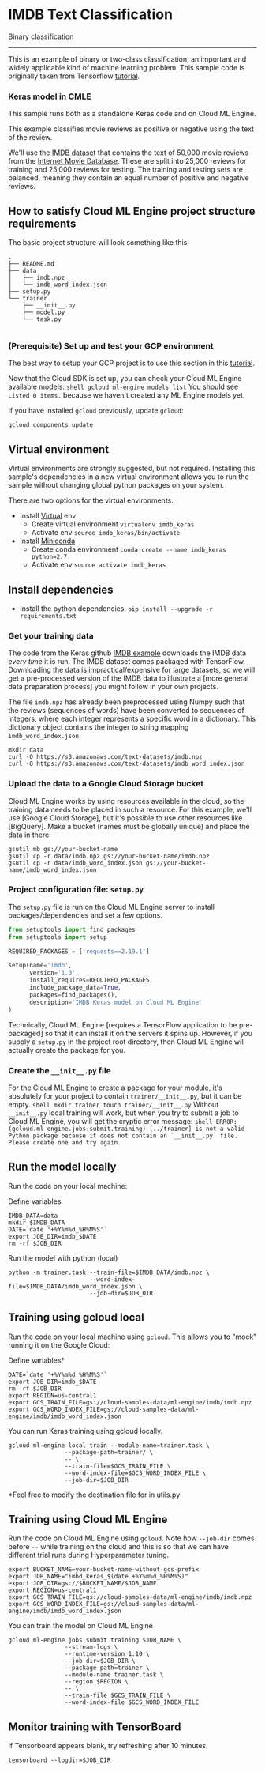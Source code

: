 # IMDB Text Classification

Binary classification

- - -

This is an example of binary or two-class classification, an important and
widely applicable kind of machine learning problem. This sample code is
originally taken from Tensorflow
[tutorial](https://www.tensorflow.org/tutorials/keras/basic_text_classification).

### Keras model in CMLE

This sample runs both as a standalone Keras code and on Cloud ML Engine.

This example classifies movie reviews as positive or negative using the text of
the review.

We'll use the
[IMDB dataset](https://www.tensorflow.org/api_docs/python/tf/keras/datasets/imdb)
that contains the text of 50,000 movie reviews from the
[Internet Movie Database](https://www.imdb.com/). These are split into 25,000
reviews for training and 25,000 reviews for testing. The training and testing
sets are balanced, meaning they contain an equal number of positive and negative
reviews.

## How to satisfy Cloud ML Engine project structure requirements

The basic project structure will look something like this:

```shell
.
├── README.md
├── data
│   ├── imdb.npz
│   └── imdb_word_index.json
├── setup.py
└── trainer
    ├── __init__.py
    ├── model.py
    └── task.py
     
```

### (Prerequisite) Set up and test your GCP environment

The best way to setup your GCP project is to use this section in this
[tutorial](https://cloud.google.com/ml-engine/docs/tensorflow/getting-started-training-prediction#set-up-your-gcp-project).

Now that the Cloud SDK is set up, you can check your Cloud ML Engine available
models: `shell gcloud ml-engine models list` You should see `Listed 0 items.`
because we haven't created any ML Engine models yet.

If you have installed `gcloud` previously, update `gcloud`:

```shell
gcloud components update
```

## Virtual environment

Virtual environments are strongly suggested, but not required. Installing this
sample's dependencies in a new virtual environment allows you to run the sample
without changing global python packages on your system.

There are two options for the virtual environments:

*   Install [Virtual](https://virtualenv.pypa.io/en/stable/) env
    *   Create virtual environment `virtualenv imdb_keras`
    *   Activate env `source imdb_keras/bin/activate`
*   Install [Miniconda](https://conda.io/miniconda.html)
    *   Create conda environment `conda create --name imdb_keras python=2.7`
    *   Activate env `source activate imdb_keras`

## Install dependencies

*   Install the python dependencies. `pip install --upgrade -r requirements.txt`

### Get your training data

The code from the Keras github
[IMDB example](https://www.tensorflow.org/tutorials/keras/basic_text_classification)
downloads the IMDB data *every time* it is run. The IMDB dataset comes packaged
with TensorFlow. Downloading the data is impractical/expensive for large
datasets, so we will get a pre-processed version of the IMDB data to illustrate
a [more general data preparation process] you might follow in your own projects.

The file `imdb.npz` has already been preprocessed using Numpy such that the
reviews (sequences of words) have been converted to sequences of integers, where
each integer represents a specific word in a dictionary. This dictionary object
contains the integer to string mapping `imdb_word_index.json`.

```shell
mkdir data
curl -O https://s3.amazonaws.com/text-datasets/imdb.npz
curl -O https://s3.amazonaws.com/text-datasets/imdb_word_index.json
```

### Upload the data to a Google Cloud Storage bucket

Cloud ML Engine works by using resources available in the cloud, so the training
data needs to be placed in such a resource. For this example, we'll use [Google
Cloud Storage], but it's possible to use other resources like [BigQuery]. Make a
bucket (names must be globally unique) and place the data in there:

```shell
gsutil mb gs://your-bucket-name
gsutil cp -r data/imdb.npz gs://your-bucket-name/imdb.npz
gsutil cp -r data/imdb_word_index.json gs://your-bucket-name/imdb_word_index.json
```

### Project configuration file: `setup.py`

The `setup.py` file is run on the Cloud ML Engine server to install
packages/dependencies and set a few options.

```python
from setuptools import find_packages
from setuptools import setup

REQUIRED_PACKAGES = ['requests==2.19.1']

setup(name='imdb',
      version='1.0',
      install_requires=REQUIRED_PACKAGES,
      include_package_data=True,
      packages=find_packages(),
      description='IMDB Keras model on Cloud ML Engine'
)
```

Technically, Cloud ML Engine [requires a TensorFlow application to be
pre-packaged] so that it can install it on the servers it spins up. However, if
you supply a `setup.py` in the project root directory, then Cloud ML Engine will
actually create the package for you.

### Create the `__init__.py` file

For the Cloud ML Engine to create a package for your module, it's absolutely for
your project to contain `trainer/__init__.py`, but it can be empty. `shell mkdir
trainer touch trainer/__init__.py` Without `__init__.py` local training will
work, but when you try to submit a job to Cloud ML Engine, you will get the
cryptic error message: ``shell ERROR: (gcloud.ml-engine.jobs.submit.training)
[../trainer] is not a valid Python package because it does not contain an
`__init__.py` file. Please create one and try again.``

## Run the model locally

Run the code on your local machine:

Define variables

```
IMDB_DATA=data
mkdir $IMDB_DATA
DATE=`date '+%Y%m%d_%H%M%S'`
export JOB_DIR=imdb_$DATE
rm -rf $JOB_DIR
```

Run the model with python (local)
                       
```
python -m trainer.task --train-file=$IMDB_DATA/imdb.npz \
                       --word-index-file=$IMDB_DATA/imdb_word_index.json \
                       --job-dir=$JOB_DIR
```

## Training using gcloud local

Run the code on your local machine using `gcloud`. This allows you to "mock"
running it on the Google Cloud:

Define variables*

```
DATE=`date '+%Y%m%d_%H%M%S'`
export JOB_DIR=imdb_$DATE
rm -rf $JOB_DIR
export REGION=us-central1
export GCS_TRAIN_FILE=gs://cloud-samples-data/ml-engine/imdb/imdb.npz
export GCS_WORD_INDEX_FILE=gs://cloud-samples-data/ml-engine/imdb/imdb_word_index.json
```

You can run Keras training using gcloud locally.

```
gcloud ml-engine local train --module-name=trainer.task \
                --package-path=trainer/ \
                -- \
                --train-file=$GCS_TRAIN_FILE \
                --word-index-file=$GCS_WORD_INDEX_FILE \
                --job-dir=$JOB_DIR
```

*Feel free to modify the destination file for in utils.py

## Training using Cloud ML Engine

Run the code on Cloud ML Engine using `gcloud`. Note how `--job-dir` comes
before `--` while training on the cloud and this is so that we can have
different trial runs during Hyperparameter tuning.

```
export BUCKET_NAME=your-bucket-name-without-gcs-prefix
export JOB_NAME="imbd_keras_$(date +%Y%m%d_%H%M%S)"
export JOB_DIR=gs://$BUCKET_NAME/$JOB_NAME
export REGION=us-central1
export GCS_TRAIN_FILE=gs://cloud-samples-data/ml-engine/imdb/imdb.npz
export GCS_WORD_INDEX_FILE=gs://cloud-samples-data/ml-engine/imdb/imdb_word_index.json
```

You can train the model on Cloud ML Engine

```
gcloud ml-engine jobs submit training $JOB_NAME \
                --stream-logs \
                --runtime-version 1.10 \
                --job-dir=$JOB_DIR \
                --package-path=trainer \
                --module-name trainer.task \
                --region $REGION \
                -- \
                --train-file $GCS_TRAIN_FILE \
                --word-index-file $GCS_WORD_INDEX_FILE             
```

## Monitor training with TensorBoard

If Tensorboard appears blank, try refreshing after 10 minutes.

```
tensorboard --logdir=$JOB_DIR
```
